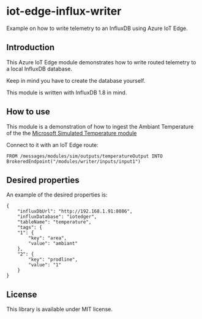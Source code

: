 # iot-edge-influx-writer

Example on how to write telemetry to an InfluxDB using Azure IoT Edge.

## Introduction

This Azure IoT Edge module demonstrates how to write routed telemetry to a local InfluxDB database.

Keep in mind you have to create the database yourself.

This module is written with InfluxDB 1.8 in mind.

## How to use

This module is a demonstration of how to ingest the Ambiant Temperature of the the [Microsoft Simulated Temperature module](https://azuremarketplace.microsoft.com/en-us/marketplace/apps/azure-iot.simulated-temperature-sensor?tab=overview)

Connect to it with an IoT Edge route:

```
FROM /messages/modules/sim/outputs/temperatureOutput INTO BrokeredEndpoint("/modules/writer/inputs/input1")
```

## Desired properties

An example of the desired properties is:

    {
        "influxDbUrl": "http://192.168.1.91:8086",
        "influxDatabase": "iotedger",
        "tableName": "temperature",
        "tags": {
        "1": {
            "key": "area",
            "value": "ambiant"
        },
        "2": {
            "key": "prodline",
            "value": "1"
        }
    }

## License

This library is available under MIT license.
